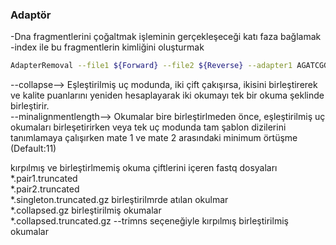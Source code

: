 ### Adaptör

-Dna fragmentlerini çoğaltmak işleminin gerçekleşeceği katı faza bağlamak \
-index ile bu fragmentlerin kimliğini oluşturmak 

```bash
AdapterRemoval --file1 ${Forward} --file2 ${Reverse} --adapter1 AGATCGGAAGAGCACACGTCTGAACTCCAGTCACNNNNNNNATCTCGTATGCCGTCTTCTGCTTG --adapter2 AGATCGGAAGAGCGTCGTGTAGGGAAAGAGTGTNNNNNNNGTGTAGATCTCGGTGGTCGCCGTATCATT --qualitybase 33 --gzip --qualitymax 60 --trimns --collapse --minalignmentlength 11 --threads ${Cores} --basename ${Outdir}/${Library_out} --settings $4.settings
```

--collapse--> Eşleştirilmiş uç modunda, iki çift çakışırsa, ikisini birleştirerek ve kalite puanlarını yeniden hesaplayarak iki okumayı tek bir okuma şeklinde birleştirir.\
--minalignmentlength--> Okumalar bire birleştirlmeden önce, eşleştirilmiş uç okumaları birleşetirirken veya tek uç modunda tam şablon dizilerini tanımlamaya çalışırken mate 1 ve mate 2 arasındaki minimum örtüşme (Default:11)

kırpılmış ve birleştirlmemiş okuma çiftlerini içeren fastq dosyaları \
*.pair1.truncated \
*.pair2.truncated \
*.singleton.truncated.gz birleştirilmrde atılan okulmar \
*.collapsed.gz birleştirilmiş okumalar \
*.collapsed.truncated.gz --trimns seçeneğiyle kırpılmış birleştirilmiş okumalar
